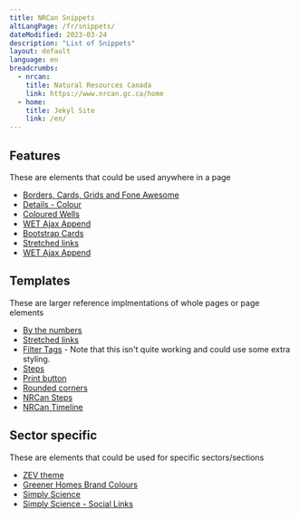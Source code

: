 ```yaml
---
title: NRCan Snippets
altLangPage: /fr/snippets/
dateModified: 2023-03-24
description: "List of Snippets"
layout: default
language: en
breadcrumbs:
  - nrcan:
    title: Natural Resources Canada
    link: https://www.nrcan.gc.ca/home
  - home:
    title: Jekyl Site
    link: /en/
---
```


## Features
These are elements that could be used anywhere in a page

- [Borders, Cards, Grids and Fone Awesome](./borders-cards-grids.html)
- [Details - Colour](./detail-colour.html)
- [Coloured Wells](./coloured_wells.html)
- [WET Ajax Append](./ajax_append.html)
- [Bootstrap Cards](./bootstrap_cards.html)
- [Stretched links](./stretched_links.html)
- [WET Ajax Append](./ajax_append.html)

## Templates
These are larger reference implmentations of whole pages or page elements

- [By the numbers](./by-the-numbers.html)
- [Stretched links](./stretched_links.html)
- [Filter Tags](./filtertags.html) - Note that this isn't quite working and could use some extra styling.
- [Steps](./steps.html)
- [Print button](./print_button.html)
- [Rounded corners](./rounded_corners.html)
- [NRCan Steps](./steps.html)
- [NRCan Timeline](./timeline.html)

## Sector specific
These are elements that could be used for specific sectors/sections

- [ZEV theme](./th-zev.html)
- [Greener Homes Brand Colours](./greener_homes.html)
- [Simply Science](./simply_science.html)
- [Simply Science - Social Links](./ss_socialmedia.html)
